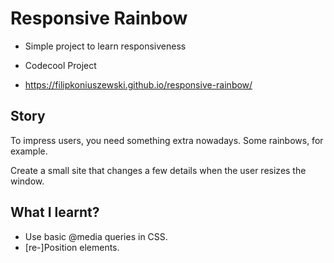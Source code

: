 # Responsive Rainbow

- Simple project to learn responsiveness

- Codecool Project

- https://filipkoniuszewski.github.io/responsive-rainbow/

## Story

To impress users, you need something extra nowadays. Some rainbows, for example.

Create a small site that changes a few details when the user resizes the window.

## What I learnt?

- Use basic @media queries in CSS.
- [re-]Position elements.
